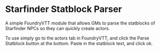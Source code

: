# Starfinder Statblock Parser

A simple FoundryVTT module that allows GMs to parse the statblocks of Starfinder NPCs so they can quickly create actors.

To use simply go to the actors tab in FoundryVTT, and click the Parse Statblock button at the bottom. Paste in the statblock text, and click ok.